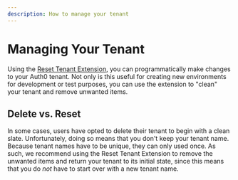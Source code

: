 ```yaml
---
description: How to manage your tenant
---
```


# Managing Your Tenant

Using the [Reset Tenant Extension](https://github.com/auth0-extensions/auth0-reset-tenant), you can programmatically make changes to your Auth0 tenant. Not only is this useful for creating new environments for development or test purposes, you can use the extension to "clean" your tenant and remove unwanted items.

## Delete vs. Reset

In some cases, users have opted to delete their tenant to begin with a clean slate. Unfortunately, doing so means that you don't keep your tenant name. Because tenant names have to be unique, they can only used once. As such, we recommend using the Reset Tenant Extension to remove the unwanted items and return your tenant to its initial state, since this means that you do *not* have to start over with a new tenant name.
